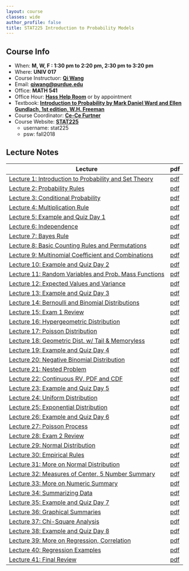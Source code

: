 ```yaml
---
layout: course
classes: wide
author_profile: false
title: STAT225 Introduction to Probability Models
---
```


## Course Info

- When: **M, W, F : 1:30 pm to 2:20 pm, 2:30 pm to 3:20 pm**
- Where: **UNIV 017**
- Course Instructuor: [**Qi Wang**](https://qwng.github.io/)
- Email: **qiwang@purdue.edu**
- Office: **MATH 541**
- Office Hour: [**Hass Help Room**](/teaching/fall2018/stat225/misc/office_hour_fall2018.pdf) or by appointment
- Textbook: [**Introduction to Probability by Mark Daniel Ward and Ellen Gundlach, 1st edition, W.H. Freeman**](http://www.stat.purdue.edu/~mdw/book.html)
- Course Coordinator: [**Ce-Ce Furtner**](http://www.stat.purdue.edu/people/faculty/cfurtner)
- Course Website: [**STAT225**](http://www.stat.purdue.edu/~cfurtner/stat225)
    + username: stat225
    + psw: fall2018

## Lecture Notes

| Lecture | pdf|
|---|---|
| [Lecture 1: Introduction to Probability and Set Theory](/teaching/fall2018/stat225/slides/lecture1.html) | [pdf](/teaching/fall2018/stat225/slides/lecture1.pdf) |
| [Lecture 2: Probability Rules](/teaching/fall2018/stat225/slides/lecture2.html) | [pdf](/teaching/fall2018/stat225/slides/lecture2.pdf) |
| [Lecture 3: Conditional Probability](/teaching/fall2018/stat225/slides/lecture3.html) | [pdf](/teaching/fall2018/stat225/slides/lecture3.pdf) |
| [Lecture 4: Multiplication Rule](/teaching/fall2018/stat225/slides/lecture4.html) | [pdf](/teaching/fall2018/stat225/slides/lecture4.pdf) |
| [Lecture 5: Example and Quiz Day 1](/teaching/fall2018/stat225/slides/lecture5.html) | [pdf](/teaching/fall2018/stat225/slides/lecture5.pdf) |
| [Lecture 6: Independence](/teaching/fall2018/stat225/slides/lecture6.html) | [pdf](/teaching/fall2018/stat225/slides/lecture6.pdf) |
| [Lecture 7: Bayes Rule](/teaching/fall2018/stat225/slides/lecture7.html) | [pdf](/teaching/fall2018/stat225/slides/lecture7.pdf) |
| [Lecture 8: Basic Counting Rules and Permutations](/teaching/fall2018/stat225/slides/lecture8.html) | [pdf](/teaching/fall2018/stat225/slides/lecture8.pdf) |
| [Lecture 9: Multinomial Coefficient and Combinations](/teaching/fall2018/stat225/slides/lecture9.html) | [pdf](/teaching/fall2018/stat225/slides/lecture9.pdf) |
| [Lecture 10: Example and Quiz Day 2](/teaching/fall2018/stat225/slides/lecture10.html) | [pdf](/teaching/fall2018/stat225/slides/lecture10.pdf) |
| [Lecture 11: Random Variables and Prob. Mass Functions](/teaching/fall2018/stat225/slides/lecture11.html) | [pdf](/teaching/fall2018/stat225/slides/lecture11.pdf) |
| [Lecture 12: Expected Values and Variance](/teaching/fall2018/stat225/slides/lecture12.html) | [pdf](/teaching/fall2018/stat225/slides/lecture12.pdf) |
| [Lecture 13: Example and Quiz Day 3](/teaching/fall2018/stat225/slides/lecture13.html) | [pdf](/teaching/fall2018/stat225/slides/lecture13.pdf) |
| [Lecture 14: Bernoulli and Binomial Distributions](/teaching/fall2018/stat225/slides/lecture14.html) | [pdf](/teaching/fall2018/stat225/slides/lecture14.pdf) |
| [Lecture 15: Exam 1 Review](/teaching/fall2018/stat225/slides/lecture15.html) | [pdf](/teaching/fall2018/stat225/slides/lecture15.pdf) |
| [Lecture 16: Hypergeometric Distribution](/teaching/fall2018/stat225/slides/lecture16.html) | [pdf](/teaching/fall2018/stat225/slides/lecture16.pdf) |
| [Lecture 17: Poisson Distribution](/teaching/fall2018/stat225/slides/lecture17.html) | [pdf](/teaching/fall2018/stat225/slides/lecture17.pdf) |
| [Lecture 18: Geometric Dist. w/ Tail & Memoryless](/teaching/fall2018/stat225/slides/lecture18.html) | [pdf](/teaching/fall2018/stat225/slides/lecture18.pdf) |
| [Lecture 19: Example and Quiz Day 4](/teaching/fall2018/stat225/slides/lecture19.html) | [pdf](/teaching/fall2018/stat225/slides/lecture19.pdf) |
| [Lecture 20: Negative Binomial Distribution](/teaching/fall2018/stat225/slides/lecture20.html) | [pdf](/teaching/fall2018/stat225/slides/lecture20.pdf) |
| [Lecture 21: Nested Problem](/teaching/fall2018/stat225/slides/lecture21.html) | [pdf](/teaching/fall2018/stat225/slides/lecture21.pdf) |
| [Lecture 22: Continuous RV, PDF and CDF](/teaching/fall2018/stat225/slides/lecture22.html) | [pdf](/teaching/fall2018/stat225/slides/lecture22.pdf) |
| [Lecture 23: Example and Quiz Day 5](/teaching/fall2018/stat225/slides/lecture23.html) | [pdf](/teaching/fall2018/stat225/slides/lecture23.pdf) |
| [Lecture 24: Uniform Distribution](/teaching/fall2018/stat225/slides/lecture24.html) | [pdf](/teaching/fall2018/stat225/slides/lecture24.pdf) |
| [Lecture 25: Exponential Distribution](/teaching/fall2018/stat225/slides/lecture25.html) | [pdf](/teaching/fall2018/stat225/slides/lecture25.pdf) |
| [Lecture 26: Example and Quiz Day 6](/teaching/fall2018/stat225/slides/lecture26.html) | [pdf](/teaching/fall2018/stat225/slides/lecture26.pdf) |
| [Lecture 27: Poisson Process](/teaching/fall2018/stat225/slides/lecture27.html) | [pdf](/teaching/fall2018/stat225/slides/lecture27.pdf) |
| [Lecture 28: Exam 2 Review](/teaching/fall2018/stat225/slides/lecture28.html) | [pdf](/teaching/fall2018/stat225/slides/lecture28.pdf) |
| [Lecture 29: Normal Distribution](/teaching/fall2018/stat225/slides/lecture29.html) | [pdf](/teaching/fall2018/stat225/slides/lecture29.pdf) |
| [Lecture 30: Empirical Rules](/teaching/fall2018/stat225/slides/lecture30.html) | [pdf](/teaching/fall2018/stat225/slides/lecture30.pdf) |
| [Lecture 31: More on Normal Distribution](/teaching/fall2018/stat225/slides/lecture31.html) | [pdf](/teaching/fall2018/stat225/slides/lecture31.pdf) |
| [Lecture 32: Measures of Center, 5 Number Summary](/teaching/fall2018/stat225/slides/lecture32.html) | [pdf](/teaching/fall2018/stat225/slides/lecture32.pdf) |
| [Lecture 33: More on Numeric Summary](/teaching/fall2018/stat225/slides/lecture33.html) | [pdf](/teaching/fall2018/stat225/slides/lecture33.pdf) |
| [Lecture 34: Summarizing Data](/teaching/fall2018/stat225/slides/lecture34.html) | [pdf](/teaching/fall2018/stat225/slides/lecture34.pdf) |
| [Lecture 35: Example and Quiz Day 7](/teaching/fall2018/stat225/slides/lecture35.html) | [pdf](/teaching/fall2018/stat225/slides/lecture35.pdf) |
| [Lecture 36: Graphical Summaries](/teaching/fall2018/stat225/slides/lecture36.html) | [pdf](/teaching/fall2018/stat225/slides/lecture36.pdf) |
| [Lecture 37: Chi-Square Analysis](/teaching/fall2018/stat225/slides/lecture37.html) | [pdf](/teaching/fall2018/stat225/slides/lecture37.pdf) |
| [Lecture 38: Example and Quiz Day 8](/teaching/fall2018/stat225/slides/lecture38.html) | [pdf](/teaching/fall2018/stat225/slides/lecture38.pdf) |
| [Lecture 39: More on Regression, Correlation](/teaching/fall2018/stat225/slides/lecture39.html) | [pdf](/teaching/fall2018/stat225/slides/lecture39.pdf) |
| [Lecture 40: Regression Examples](/teaching/fall2018/stat225/slides/lecture40.html) | [pdf](/teaching/fall2018/stat225/slides/lecture40.pdf) |
| [Lecture 41: Final Review](/teaching/fall2018/stat225/slides/lecture41.html) | [pdf](/teaching/fall2018/stat225/slides/lecture41.pdf) |

